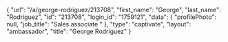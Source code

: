 {
    "url": "\/a\/george-rodriguez\/213708",
    "first_name": "George",
    "last_name": "Rodriguez",
    "id": "213708",
    "login_id": "1759121",
    "data": {
        "profilePhoto": null,
        "job_title": "Sales associate "
    },
    "type": "captivate",
    "layout": "ambassador",
    "title": "George Rodriguez"
}